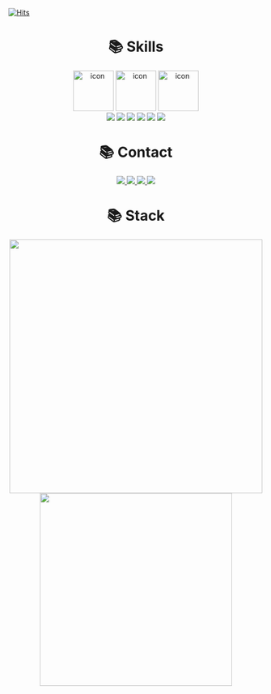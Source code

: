 [![Hits](https://hits.seeyoufarm.com/api/count/incr/badge.svg?url=https%3A%2F%2Fgithub.com%2Fjinseung0327&count_bg=%23514FB4&title_bg=%233B34C4&icon=github.svg&icon_color=%23ABA0D0&title=Github&edge_flat=true)](https://hits.seeyoufarm.com)


<h1 display="flex" align="center">📚 Skills</h1>
<div display="flex" align="center">
    <div>
        <img src="https://techstack-generator.vercel.app/kubernetes-icon.svg" alt="icon" width="80" height="80" />
        <img src="https://techstack-generator.vercel.app/docker-icon.svg" alt="icon" width="80" height="80" />
        <img src="https://techstack-generator.vercel.app/aws-icon.svg" alt="icon" width="80" height="80" />
    </div>
    <img src="https://img.shields.io/badge/Python-3776AB?style=for-the-badge&logo=Python&logoColor=white">
    <img src="https://img.shields.io/badge/Terraform-7B42BC?style=for-the-badge&logo=Terraform&logoColor=white">
    <img src="https://img.shields.io/badge/Python-3776AB?style=for-the-badge&logo=Python&logoColor=white">
    <img src="https://img.shields.io/badge/Django-092E20?style=for-the-badge&logo=Django&logoColor=white">
    <img src="https://img.shields.io/badge/nestjs-%23E0234E.svg?style=for-the-badge&logo=nestjs&logoColor=white" />
    <img src="https://img.shields.io/badge/go-%2300ADD8.svg?style=for-the-badge&logo=go&logoColor=white" />  
</div>

<h1 display="flex" align="center">📚 Contact</h1>
<div display="flex" align="center">
    <a href="https://instagram.com/wlstmd_">
        <img src="https://img.shields.io/badge/Instagram-%23E4405F.svg?style=for-the-badge&logo=Instagram&logoColor=white" />
    </a>
    <a href="https://discordapp.com/users/648462033775362061">
        <img src="https://img.shields.io/badge/Discord-%235865F2.svg?style=for-the-badge&logo=discord&logoColor=white" />
    </a>
    <a href="https://www.facebook.com/profile.php?id=100053598187971&mibextid=ZbWKwL">
        <img src="https://img.shields.io/badge/Facebook-blue?style=for-the-badge&logo=facebook&logoColor=white" />
    </a>
    <a href="https://blush-operation-6ec.notion.site/6aec6d51c94a428cb7eaeeaf0fa2c43a?pvs=4">
        <img src="https://img.shields.io/badge/Notion-%23000000.svg?style=for-the-badge&logo=notion&logoColor=white" />
    </a>
</div>


<h1 display="flex" align="center">📚 Stack</h1>

<div display="flex" align="center">
    <img style="width: 500px" src="https://github-readme-stats.vercel.app/api?username=jinseung0327&show_icons=true&theme=tokyonight" />
    <img style="width: 380px" src="https://github-readme-stats.vercel.app/api/top-langs/?username=jinseung0327&layout=compact&theme=tokyonight" />
</div>
